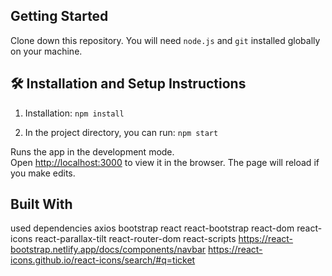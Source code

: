 

## Getting Started

Clone down this repository. You will need `node.js` and `git` installed globally on your machine.

## 🛠 Installation and Setup Instructions

1. Installation: `npm install`

2. In the project directory, you can run: `npm start`

Runs the app in the development mode.\
Open [http://localhost:3000](http://localhost:3000) to view it in the browser.
The page will reload if you make edits.


## Built With

used dependencies
axios
bootstrap
react
react-bootstrap
react-dom
react-icons
react-parallax-tilt
react-router-dom
react-scripts
https://react-bootstrap.netlify.app/docs/components/navbar
https://react-icons.github.io/react-icons/search/#q=ticket




